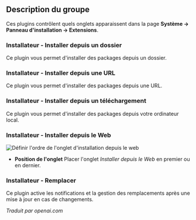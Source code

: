<!-- Filename: Chunk4x:Extensions_Plugin_Manager_Edit_Installer_Group  / Display title: Groupe d'installateurs -->

## Description du groupe

Ces plugins contrôlent quels onglets apparaissent dans la page **Système → Panneau d'installation → Extensions**.

### Installateur - Installer depuis un dossier

Ce plugin vous permet d'installer des packages depuis un dossier.

### Installateur - Installer depuis une URL

Ce plugin vous permet d'installer des packages depuis une URL.

### Installateur - Installer depuis un téléchargement

Ce plugin vous permet d'installer des packages depuis votre ordinateur local.

### Installateur - Installer depuis le Web

![Définir l'ordre de l'onglet d'installation depuis le web](../../../en/images/plugins/plugin-group-installer-install-from-web-order.png)

- **Position de l'onglet** Placer l'onglet *Installer depuis le Web* en premier ou en dernier.

### Installateur - Remplacer

Ce plugin active les notifications et la gestion des remplacements après une mise à jour en cas de changements.



*Traduit par openai.com*

